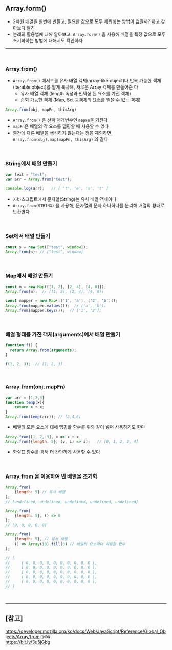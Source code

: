 ## Array.form()

- 2차원 배열을 한번에 만들고, 필요한 값으로 모두 채워넣는 방법이 없을까? 하고 찾아보다 발견
- 본래의 활용법에 대해 알아보고, `Array.form()` 을 사용해 배열을 특정 값으로 모두 초기화하는 방법에 대해서도 확인하자

<hr>

<br>

### Array.from()
- `Array.from()` 메서드를 유사 배열 객체(array-like object)나 반복 가능한 객체(iterable object)를 얕게 복사해, 새로운 Array 객체를 만들어준
다 
    - 유사 배열 객체 (length 속성과 인덱싱 된 요소를 가진 객체)
    - 순회 가능한 객체 (Map, Set 등객체의 요소를 얻을 수 있는 객체)
```jsx
Array.from(obj, mapFn, thisArg)
```
- `Array.from()` 은 선택 매개변수인 `mapFn`을 가진다
- `mapFn`은 배열의 각 요소를 맵핑할 때 사용할 수 있다
- 중간에 다른 배열을 생성하지 않는다는 점을 제외하면, `Array.from(obj).map(mapFn, thisArg)` 와 같다

<br>

### String에서 배열 만들기
```javascript
var text = "test";
var arr = Array.from("test");   

console.log(arr);   // [ 't', 'e', 's', 't' ]
```
- 자바스크립트에서 문자열(String)는 유사 배열 객체이다
- `Array.from(STRING)` 을 사용해, 문자열의 문자 하나하나를 분리해 배열의 형태로 반환한다

<br>

### Set에서 배열 만들기
```javascript
const s = new Set(["test", window]);
Array.from(s); // ["test", window]
```

<br>

### Map에서 배열 만들기
```javascript
const m = new Map([[1, 2], [2, 4], [4, 8]]);
Array.from(m);  // [[1, 2], [2, 4], [4, 8]]

const mapper = new Map([['1', 'a'], ['2', 'b']]);
Array.from(mapper.values());  // ['a', 'b'];
Array.from(mapper.keys());  // ['1', '2'];
```

<br>

### 배열 형태를 가진 객체(arguments)에서 배열 만들기
```javascript
function f() {
  return Array.from(arguments);
}

f(1, 2, 3);  // [1, 2, 3]
```

<br>

### Array.from(obj, mapFn)
```javascript
var arr = [1,2,3]
function temp(x){
    return x + x;
}
Array.from(temp(arr)); // [2,4,6]
```
- 배열의 모든 요소에 대해 맵핑할 함수를 위와 같이 넣어 사용하기도 한다

```javascript
Array.from([1, 2, 3], x => x + x
Array.from({length: 5}, (v, i) => i);   // [0, 1, 2, 3, 4]
```
- 화살표 함수를 통해 더 간단하게 사용할 수 있다    

<br>

### Array.from 을 이용하여 빈 배열을 초기화
```javascript
Array.from(
    {length: 5} // 유사 배열
);
// [undefined, undefined, undefined, undefined, undefined]
```
```javascript
Array.from(
    {length: 5}, () => 0 
);
// [0, 0, 0, 0, 0]
```
```javascript
Array.from(
    {length: 5}, // 유사 배열
    () => Array(10).fill(0) // 배열의 요소마다 적용할 함수
);

// [
//     [ 0, 0, 0, 0, 0, 0, 0, 0, 0, 0 ],
//     [ 0, 0, 0, 0, 0, 0, 0, 0, 0, 0 ],
//     [ 0, 0, 0, 0, 0, 0, 0, 0, 0, 0 ],
//     [ 0, 0, 0, 0, 0, 0, 0, 0, 0, 0 ],
//     [ 0, 0, 0, 0, 0, 0, 0, 0, 0, 0 ],
// ]
```

<br>
<hr>

## [참고]

https://developer.mozilla.org/ko/docs/Web/JavaScript/Reference/Global_Objects/Array/from `🚀MDN` <br>
https://bit.ly/3u5jGbg
